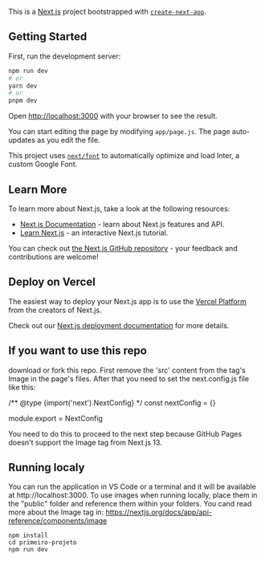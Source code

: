 This is a [Next.js](https://nextjs.org/) project bootstrapped with [`create-next-app`](https://github.com/vercel/next.js/tree/canary/packages/create-next-app).

## Getting Started

First, run the development server:

```bash
npm run dev
# or
yarn dev
# or
pnpm dev
```

Open [http://localhost:3000](http://localhost:3000) with your browser to see the result.

You can start editing the page by modifying `app/page.js`. The page auto-updates as you edit the file.

This project uses [`next/font`](https://nextjs.org/docs/basic-features/font-optimization) to automatically optimize and load Inter, a custom Google Font.

## Learn More

To learn more about Next.js, take a look at the following resources:

- [Next.js Documentation](https://nextjs.org/docs) - learn about Next.js features and API.
- [Learn Next.js](https://nextjs.org/learn) - an interactive Next.js tutorial.

You can check out [the Next.js GitHub repository](https://github.com/vercel/next.js/) - your feedback and contributions are welcome!

## Deploy on Vercel

The easiest way to deploy your Next.js app is to use the [Vercel Platform](https://vercel.com/new?utm_medium=default-template&filter=next.js&utm_source=create-next-app&utm_campaign=create-next-app-readme) from the creators of Next.js.

Check out our [Next.js deployment documentation](https://nextjs.org/docs/deployment) for more details.

## If you want to use this repo

download or fork this repo. First remove the 'src' content from the tag's Image in the page's files. After that you need to set the next.config.js file like this:


/** @type {import('next').NextConfig} */
const nextConfig = {}

module.export = NextConfig

You need to do this to proceed to the next step because GitHub Pages doesn't support the Image tag from Next.js 13.

## Running localy

You can run the application in VS Code or a terminal and it will be available at http://localhost:3000.
To use images when running locally, place them in the "public" folder and reference them within your folders.
You cand read more about the Image tag in: https://nextjs.org/docs/app/api-reference/components/image

```
npm install
cd primeiro-projeto
npm run dev
```

